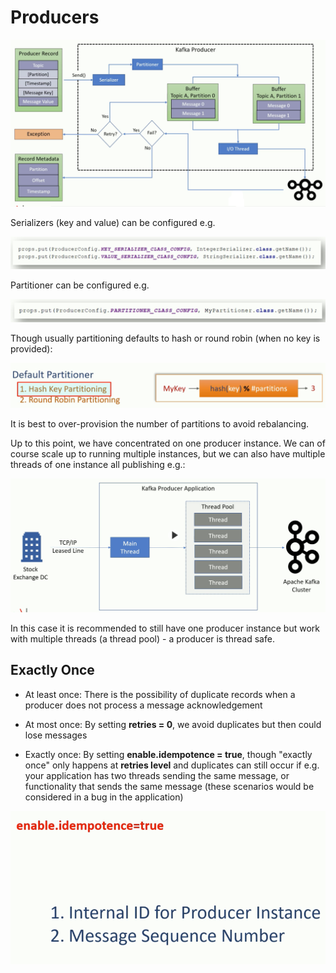 # Producers

![Producer](images/producer.png)

Serializers (key and value) can be configured e.g.

![Serializer](images/serializer-config.png)

Partitioner can be configured e.g.

![Partitioner](images/partitioner-config.png)

Though usually partitioning defaults to hash or round robin (when no key is provided):

![Partitioner](images/default-partitioner.png)

It is best to over-provision the number of partitions to avoid rebalancing.

Up to this point, we have concentrated on one producer instance. We can of course scale up to running multiple instances, but we can also have multiple threads of one instance all publishing e.g.:

![Producer multiple threads](images/producer-multiple-threads.png)

In this case it is recommended to still have one producer instance but work with multiple threads (a thread pool) - a producer is thread safe.

## Exactly Once

- At least once: There is the possibility of duplicate records when a producer does not process a message acknowledgement

- At most once: By setting **retries = 0**, we avoid duplicates but then could lose messages

- Exactly once: By setting **enable.idempotence = true**, though "exactly once" only happens at **retries level** and duplicates can still occur if e.g. your application has two threads sending the same message, or functionality that sends the same message (these scenarios would be considered in a bug in the application)

![Exactly once](images/exactly-once.png)